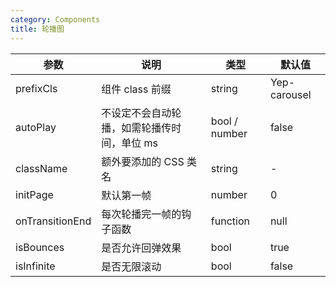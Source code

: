 ```yaml
---
category: Components
title: 轮播图
---
```


<DEMO>

| 参数            | 说明                                        | 类型          | 默认值       |
| --------------- | ------------------------------------------- | ------------- | ------------ |
| prefixCls       | 组件 class 前缀                             | string        | Yep-carousel |
| autoPlay        | 不设定不会自动轮播，如需轮播传时间，单位 ms | bool / number | false        |
| className       | 额外要添加的 CSS 类名                       | string        | -            |
| initPage        | 默认第一帧                                  | number        | 0            |
| onTransitionEnd | 每次轮播完一帧的钩子函数                    | function      | null         |
| isBounces       | 是否允许回弹效果                            | bool          | true         |
| isInfinite      | 是否无限滚动                                | bool          | false        |
